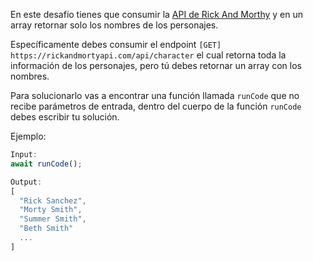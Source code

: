 En este desafío tienes que consumir la <a href="https://rickandmortyapi.com/" target="_blank">API de Rick And Morthy</a> y en un array retornar solo los nombres de los personajes.

Específicamente debes consumir el endpoint `[GET] https://rickandmortyapi.com/api/character` el cual retorna toda la información de los personajes, pero tú debes retornar un array con los nombres.

Para solucionarlo vas a encontrar una función llamada `runCode` que no recibe parámetros de entrada, dentro del cuerpo de la función `runCode` debes escribir tu solución.

Ejemplo:

```js
Input:
await runCode();

Output:
[
  "Rick Sanchez",
  "Morty Smith",
  "Summer Smith",
  "Beth Smith"
  ...
]
```
